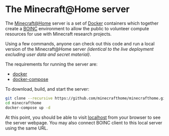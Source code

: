The Minecraft@Home server
=========================

The [Minecraft@Home](https://minecraftathome.com) server is a set of [Docker](https://docker.com) containers which together create a [BOINC](https://boinc.berkeley.edu/) environment to allow the public to volunteer compute resources for use with Minecraft research projects.

Using a few commands, anyone can check out this code and run a local version of the Minecraft@Home server _(identical to the live deployment excluding user data and secret material)_. 

The requirements for running the server are:
* [docker](https://docs.docker.com/engine/installation/)
* [docker-compose](https://docs.docker.com/compose/install/)

To download, build, and start the server:

```bash
git clone --recursive https://github.com/minecrafthome/minecrafthome.git
cd minecrafthome
docker-compose up -d
```

At this point, you should be able to visit [localhost](http://localhost:80) from your browser to see the server webpage. You may also connect BOINC client to this local server using the same URL.
